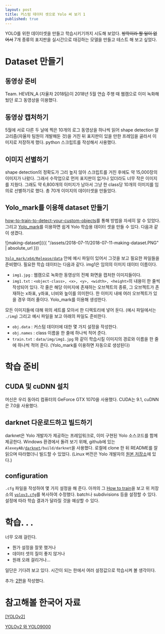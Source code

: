 ```yaml
---
layout: post
title: 커스텀 데이터 셋으로 Yolo 써 보기 1
published: true
---
```




YOLO를 위한 데이터셋을 만들고 학습시키기까지 시도해 보았다. ~~방학이라 할 일이 없어서~~ 7개 종류의 표지판을 실시간으로 태깅하는 모델을 만들고 테스트 해 보고 싶었다.



# Dataset 만들기

## 동영상 준비

Team. HEVEN_A (자율차 2018팀)이 2018년 5월 연습 주행 때 웹캠으로 이미 녹화해 뒀던 로그 동영상을 이용했다.

## 동영상 캡처하기

5월에 서로 다른 두 날에 찍은 10개의 로그 동영상을 하나씩 읽어 shape detection 알고리즘(자율차 팀원이 개발해둔 것)을 거친 뒤 표지판이 있을 만한 프레임을 골라서 이미지로 저장하게 했다. python 스크립트를 작성해서 사용했다.

## 이미지 선별하기

shape detection의 정확도가 그리 높지 않아 스크립트를 거친 후에도 약 15,000장의 이미지가 나왔다. 그래서 수작업으로 먼저 표지판이 없거나 있더라도 너무 작은 이미지를 지웠다. 그래도 약 6,800개의 이미지가 남아서 그냥 한 class당 10개의 이미지를 임의로 선별하기로 했다. 총 70개 이미지의 데이터셋을 만들었다.

## Yolo_mark를 이용해 dataset 만들기

[how-to-train-to-detect-your-custom-objects](https://github.com/AlexeyAB/darknet#how-to-train-to-detect-your-custom-objects)를 통해 방법을 자세히 알 수 있었다. 그리고 [Yolo_mark](https://github.com/AlexeyAB/Yolo_mark)를 이용하면 쉽게 Yolo 학습용 데이터 셋을 만들 수 있다. 다음과 같이 생겼다.

![making-dataset]({{ "/assets/2018-07-11/2018-07-11-making-dataset.PNG" | absolute_url }})



[`Yolo_mark/x64/Release/data`](https://github.com/AlexeyAB/Yolo_mark/tree/master/x64/Release/data) 안에 예시 파일이 있어서 그것을 보고 필요한 파일들을 준비했다. 필요한 학습 데이터는 다음과 같다. img1은 임의의 이미지 데이터 이름이다.

- `img1.jpg` : 웹캠으로 녹화한 동영상의 전체 화면을 캡처한 이미지들이다.
- `img1.txt` : `<object-class>, <x>, <y>, <width>, <height>`의 내용이 한 줄씩 작성되어 있다. 각 줄은 해당 이미지에 존재하는 오브젝트의 종류, 그 오브젝트가 존재하는 x좌표, y좌표, 너비와 높이를 의미한다. 한 이미지 내에 여러 오브젝트가 있을 경우 여러 줄이다. Yolo_mark를 이용해 생성한다.

모든 이미지들에 대해 위의 세트를 모아서 한 디렉토리에 넣어 둔다. (예시 파일에서는 `./img`) 그리고 예시 파일을 보고 아래의 파일도 준비한다.

- `obj.data` : 커스텀 데이터에 대한 몇 가지 설정을 작성한다.
- `obj.names` : class 이름을 한 줄에 하나씩 적어 준다. 
- `train.txt` : `data/img/img1.jpg` 와 같이 학습시킬 이미지의 경로와 이름을 한 줄에 하나씩 적어 준다. (Yolo_mark를 이용하면 자동으로 생성된다)

# 학습 준비

## CUDA 및 cuDNN 설치

머신은 우리 동아리 컴퓨터의 GeForce GTX 1070을 사용했다. CUDA는 9.1, cuDNN은 7.0을 사용했다.

## darknet 다운로드하고 빌드하기

darknet은 Yolo 개발자가 제공하는 프레임워크로, 이미 구현된 Yolo 소스코드를 함께 제공한다. Windows 환경에서 돌려 보기 위해, github에 있는`AlexeyAB/`[`darknet`](https://github.com/AlexeyAB/darknet)`/build/darknet`을 사용했다. 로컬에 clone 한 뒤 README를 잘 읽으며 따라했더니 빌드할 수 있었다. (Linux 버전은 Yolo 개발자의 [원본 저장소](https://github.com/pjreddie/darknet)에 있다.) 

## configuration

`.cfg` 파일을 작성하여 몇 가지 설정을 해 준다. 아까의 그 [How to train](https://github.com/AlexeyAB/darknet#how-to-train-to-detect-your-custom-objects)을 보고 위 저장소의 [`yolov3.cfg`](https://github.com/AlexeyAB/darknet/blob/master/build/darknet/x64/cfg/yolov3.cfg)를 복사하여 수정했다. batch나 subdivisions 등을 설정할 수 있다. 설정에 따라 학습 결과가 달라질 것을 예상할 수 있다.



# 학습. . .

너무 오래 걸린다.

* 뭔가 설정을 잘못 했거나
* 데이터 셋의 질이 좋지 않거나
* 원래 오래 걸리거나...

일단은 기다려 보고 있다. 시간이 되는 한에서 여러 설정값으로 학습시켜 볼 생각이다.

추가: [2편](https://jueun-park.github.io/2018-07-12/yolo-custom-dataset-2)을 작성했다.

# 참고해볼 한국어 자료

[[YOLOv2]](https://kimbom.co.kr/yolov2/)

[YOLOv2 와 YOLO9000](https://m.blog.naver.com/PostView.nhn?blogId=sogangori&logNo=221011203855&proxyReferer=https%3A%2F%2Fwww.google.co.kr%2F)
